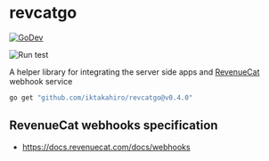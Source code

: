 # revcatgo

[![GoDev][godev-image]][godev-url]

![Run test](https://github.com/iktakahiro/revcatgo/workflows/Run%20test/badge.svg?branch=main)

A helper library for integrating the server side apps and [RevenueCat](https://www.revenuecat.com) webhook service

```bash
go get "github.com/iktakahiro/revcatgo@v0.4.0"
```

## RevenueCat webhooks specification

* https://docs.revenuecat.com/docs/webhooks

[godev-image]: https://pkg.go.dev/badge/github.com/iktakahiro/revcatgo
[godev-url]: https://pkg.go.dev/github.com/iktakahiro/revcatgo